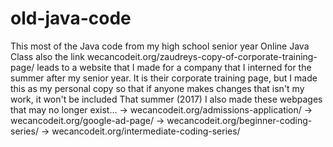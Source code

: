 # old-java-code
This most of the Java code from my high school senior year Online Java Class
also the link wecancodeit.org/zaudreys-copy-of-corporate-training-page/ leads to a website that I made for a company that I interned for the summer after my senior year.  It is their corporate training page, but I made this as my personal copy so that if anyone makes changes that isn't my work, it won't be included
That summer (2017) I also made these webpages that may no longer exist...
-> wecancodeit.org/admissions-application/
-> wecancodeit.org/google-ad-page/
-> wecancodeit.org/beginner-coding-series/
-> wecancodeit.org/intermediate-coding-series/
